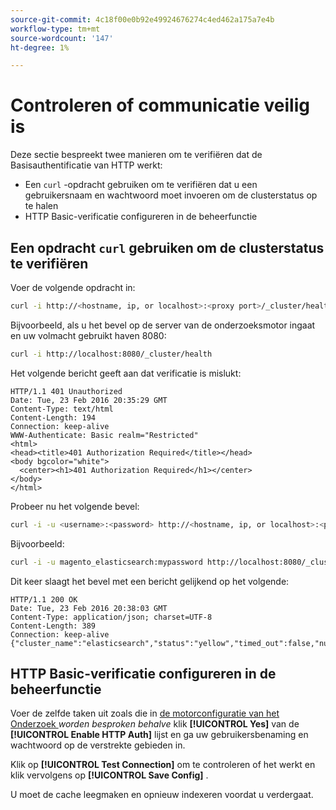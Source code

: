 ```yaml
---
source-git-commit: 4c18f00e0b92e49924676274c4ed462a175a7e4b
workflow-type: tm+mt
source-wordcount: '147'
ht-degree: 1%

---
```

# Controleren of communicatie veilig is

Deze sectie bespreekt twee manieren om te verifiëren dat de Basisauthentificatie van HTTP werkt:

* Een `curl` -opdracht gebruiken om te verifiëren dat u een gebruikersnaam en wachtwoord moet invoeren om de clusterstatus op te halen
* HTTP Basic-verificatie configureren in de beheerfunctie

## Een opdracht `curl` gebruiken om de clusterstatus te verifiëren

Voer de volgende opdracht in:

```bash
curl -i http://<hostname, ip, or localhost>:<proxy port>/_cluster/health
```

Bijvoorbeeld, als u het bevel op de server van de onderzoeksmotor ingaat en uw volmacht gebruikt haven 8080:

```bash
curl -i http://localhost:8080/_cluster/health
```

Het volgende bericht geeft aan dat verificatie is mislukt:

```terminal
HTTP/1.1 401 Unauthorized
Date: Tue, 23 Feb 2016 20:35:29 GMT
Content-Type: text/html
Content-Length: 194
Connection: keep-alive
WWW-Authenticate: Basic realm="Restricted"
<html>
<head><title>401 Authorization Required</title></head>
<body bgcolor="white">
  <center><h1>401 Authorization Required</h1></center>
</body>
</html>
```

Probeer nu het volgende bevel:

```bash
curl -i -u <username>:<password> http://<hostname, ip, or localhost>:<proxy port>/_cluster/health
```

Bijvoorbeeld:

```bash
curl -i -u magento_elasticsearch:mypassword http://localhost:8080/_cluster/health
```

Dit keer slaagt het bevel met een bericht gelijkend op het volgende:

```terminal
HTTP/1.1 200 OK
Date: Tue, 23 Feb 2016 20:38:03 GMT
Content-Type: application/json; charset=UTF-8
Content-Length: 389
Connection: keep-alive
{"cluster_name":"elasticsearch","status":"yellow","timed_out":false,"number_of_nodes":1,"number_of_data_nodes":1,"active_primary_shards":5,"active_shards":5,"relocating_shards":0,"initializing_shards":0,"unassigned_shards":5,"delayed_unassigned_shards":0,"number_of_pending_tasks":0,"number_of_in_flight_fetch":0,"task_max_waiting_in_queue_millis":0,"active_shards_percent_as_number":50.0}
```

## HTTP Basic-verificatie configureren in de beheerfunctie

Voer de zelfde taken uit zoals die in [ de motorconfiguratie van het Onderzoek ](../configuration/search/configure-search-engine.md) *worden besproken behalve* klik **[!UICONTROL Yes]** van de **[!UICONTROL Enable HTTP Auth]** lijst en ga uw gebruikersbenaming en wachtwoord op de verstrekte gebieden in.

Klik op **[!UICONTROL Test Connection]** om te controleren of het werkt en klik vervolgens op **[!UICONTROL Save Config]** .

U moet de cache leegmaken en opnieuw indexeren voordat u verdergaat.
